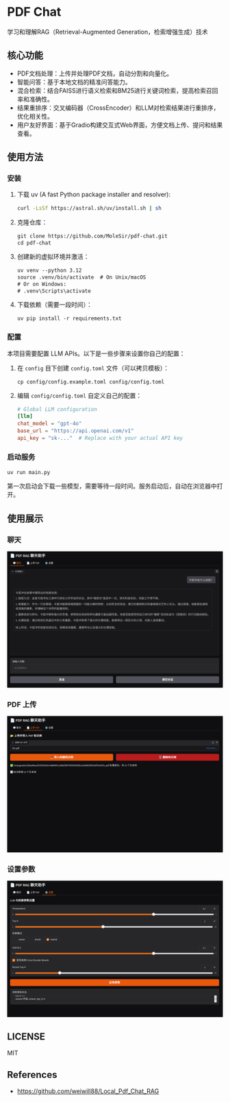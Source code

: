 # PDF Chat

学习和理解RAG（Retrieval-Augmented Generation，检索增强生成）技术



## 核心功能

- PDF文档处理：上传并处理PDF文档，自动分割和向量化。
- 智能问答：基于本地文档的精准问答能力。
- 混合检索：结合FAISS进行语义检索和BM25进行关键词检索，提高检索召回率和准确性。
- 结果重排序：交叉编码器（CrossEncoder）和LLM对检索结果进行重排序，优化相关性。
- 用户友好界面：基于Gradio构建交互式Web界面，方便文档上传、提问和结果查看。



## 使用方法

### 安装

1. 下载 uv (A fast Python package installer and resolver):
    ```bash
    curl -LsSf https://astral.sh/uv/install.sh | sh
    ```
2. 克隆仓库：
    ```
    git clone https://github.com/MoleSir/pdf-chat.git
    cd pdf-chat
    ```
3. 创建新的虚拟环境并激活：
    ```
    uv venv --python 3.12
    source .venv/bin/activate  # On Unix/macOS
    # Or on Windows:
    # .venv\Scripts\activate
    ```
4. 下载依赖（需要一段时间）：
    ```
    uv pip install -r requirements.txt
    ```

### 配置

本项目需要配置 LLM APIs。以下是一些步骤来设置你自己的配置：

1. 在 `config` 目下创建 `config.toml` 文件（可以拷贝模板）：
    ```
    cp config/config.example.toml config/config.toml
    ```
2. 编辑 `config/config.toml` 自定义自己的配置：
    ```toml
    # Global LLM configuration
    [llm]
    chat_model = "gpt-4o"
    base_url = "https://api.openai.com/v1"
    api_key = "sk-..."  # Replace with your actual API key
    ```

### 启动服务

```
uv run main.py
```

第一次启动会下载一些模型，需要等待一段时间。服务启动后，自动在浏览器中打开。



## 使用展示

### 聊天

![](./asset/chat-page.png)

### PDF 上传

![](./asset/pdf-page.png)

### 设置参数

![](./asset/setting-page.png)



## LICENSE

MIT



## References

- https://github.com/weiwill88/Local_Pdf_Chat_RAG